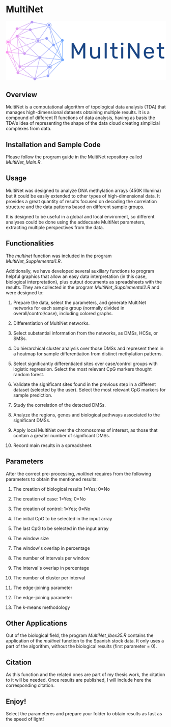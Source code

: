 # MultiNet
![Multinet1](Multinet1.png)

## Overview
MultiNet is a computational algorithm of topological data analysis (TDA) that manages high-dimensional datasets obtaining multiple results. It is a compound of different R functions of data analysis, having as basis the TDA's idea of representing the shape of the data cloud creating simplicial complexes from data. 

## Installation and Sample Code
Please follow the program guide in the MultiNet repository called *MultiNet_Main.R*.

## Usage 
MultiNet was designed to analyze DNA methylation arrays (450K Illumina) but it could be easily extended to other types of high-dimensional data. It provides a great quantity of results focused on decoding the correlation structure and the data patterns based on different sample groups.

It is designed to be useful in a global and local enviroment, so different analyses could be done using the addecuate MultiNet parameters, extracting multiple perspectives from the data.

## Functionalities
The *multinet* function was included in the program *MultiNet_Supplemental1.R*. 

Additionally, we have developed several auxiliary functions to program helpful graphics that allow an easy data interpretation (in this case, biological interpretation), plus output documents as spreadsheets with the results. They are collected in the program *MultiNet_Supplemental2.R* and were designed to:

1. Prepare the data, select the parameters, and generate MultiNet networks for each sample group (normally divided in overall/control/case), including colored graphs.

2. Differentiation of MultiNet networks.
    
3. Select substantial information from the networks, as DMSs, HCSs, or SMSs.
    
4. Do hierarchical cluster analysis over those DMSs and represent them in a heatmap for sample differentiation from distinct methylation patterns.
    
5. Select significantly differentiated sites over case/control groups with logistic regression. Select the most relevant CpG markers thought random forest.
    
6. Validate the significant sites found in the previous step in a different dataset (selected by the user). Select the most relevant CpG markers for sample prediction.
    
7. Study the correlation of the detected DMSs.
    
8. Analyze the regions, genes and biological pathways associated to the significant DMSs.
    
10. Apply local MultiNet over the chromosomes of interest, as those that contain a greater number of significant DMSs.
    
11. Record main results in a spreadsheet.

## Parameters
After the correct pre-processing, *multinet* requires from the following parameters to obtain the mentioned results:

1. The creation of biological results 1=Yes; 0=No

2. The creation of case: 1=Yes; 0=No

3. The creation of control: 1=Yes; 0=No

4. The initial CpG to be selected in the input array

5. The last CpG to be selected in the input array

6. The window size 

7. The window's overlap in percentage

8. The number of intervals per window

9. The interval's overlap in percentage

10. The number of cluster per interval

11. The edge-joining parameter

12. The edge-joining parameter 

13. The k-means methodology

## Other Applications
Out of the biological field, the program *MultiNet_Ibex35.R* contains the application of the *multinet* function to the Spanish stock data. It only uses a part of the algorithm, without the biological results (first parameter = 0).

## Citation
As this function and the related ones are part of my thesis work, the citation to it will be needed. Once results are published, I will include here the corresponding citation.

## Enjoy!
Select the parameteres and prepare your folder to obtain results as fast as the speed of light!
